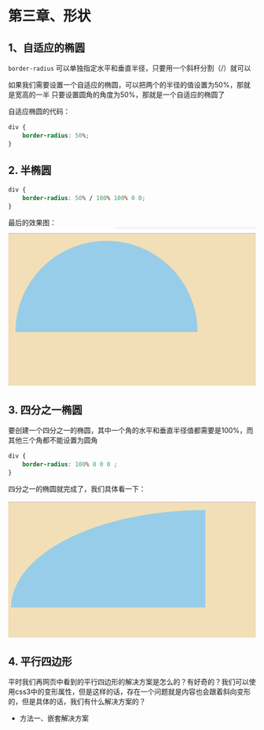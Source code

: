 # 第三章、形状

## 1、自适应的椭圆

`border-radius` 可以单独指定水平和垂直半径，只要用一个斜杆分割（/）就可以

如果我们需要设置一个自适应的椭圆，可以把两个的半径的值设置为50%，那就是宽高的一半
只要设置圆角的角度为50%，那就是一个自适应的椭圆了

自适应椭圆的代码：
```css
div {
    border-radius: 50%;
}
```

## 2. 半椭圆

```css
div {
    border-radius: 50% / 100% 100% 0 0;
}

```

最后的效果图：
![半椭圆效果](https://github.com/everast2015/web-readed-books/blob/master/css-secret/img/chapter2/3-1.png)

## 3. 四分之一椭圆

要创建一个四分之一的椭圆，其中一个角的水平和垂直半径值都需要是100%，而其他三个角都不能设置为圆角

```css
div {
    border-radius: 100% 0 0 0 ;
}

```

四分之一的椭圆就完成了，我们具体看一下：

![半椭圆效果](https://github.com/everast2015/web-readed-books/blob/master/css-secret/img/chapter2/3-2.png)

## 4. 平行四边形

平时我们再网页中看到的平行四边形的解决方案是怎么的？有好奇的？我们可以使用css3中的变形属性，但是这样的话，存在一个问题就是内容也会跟着斜向变形的，但是具体的话，我们有什么解决方案的？

* 方法一、嵌套解决方案


